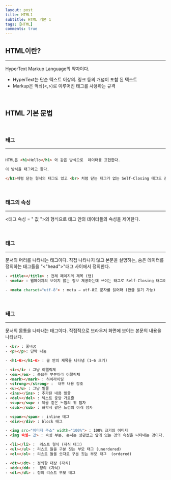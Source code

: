```yaml
---
layout: post
title: HTML1
subtitle: HTML 기본 1
tags: [HTML]
comments: true
---
```



## HTML이란?

---

HyperText Markup Language의 약자이다.

- HyperText는 단순 텍스트 이상의. 링크 등의 개념이 포함 된 텍스트
- Markup은 꺽쇠(<,>)로 이루어진 태그를 사용하는 규격

<br>

## HTML 기본 문법

<br>

### 태그
---
```html

HTML은 <h1>Hello</h1> 와 같은 방식으로  데이터를 표현한다.

이 방식을 태그라고 한다.

</h1>처럼 닫는 형식의 태그도 있고 <br> 처럼 닫는 태그가 없는 Self-Closing 태그도 존재한다.
```

<br>


### 태그의 속성
---

<태그  속성 = " 값 ">의 형식으로 태그 안의 데이터들의 속성을 제어한다.


<br>


### <head> 태그
---
문서의 머리를 나타내는 태그이다. 직접 나타나지 않고 본문을 설명하는, 숨은 데이터를 정의하는 태그들을 "<"head">"태그 사이에서 정의한다.


``` html
- <title></title> : 전체 페이지의 제목 (탭)
- <meta> : 웹페이지의 보이지 않는 정보 제공하는데 쓰이는 태그로 Self-Closing 태그이다. 주로 내부의 속성을 통해 정보를 제공한다.

- <meta charset="utf-8"> : meta → utf-8로 문자를 읽어라 (한글 읽기 가능)
```


<br>

### <body>태그
---
문서의 몸통을 나타내는 태그이다. 직접적으로 브라우저 화면에 보이는 본문의 내용을 나타낸다.


```html
- <br> : 줄바꿈
- <p></p>: 단락 나눔

- <h1~6></h1~6> : 글 안의 제목을 나타냄 (1~6 크기)

- <i></i> : 그냥 이탤릭체
- <em></em> : 중요한 부분이라 이탤릭체
- <mark></mark> : 하이라이팅
- <strong></strong> :  내부 내용 강조
- <u></u> : 그냥 밑줄
- <ins></ins> : 추가된 내용 밑줄
- <del></del> : 텍스트 중앙 가로줄
- <sup></sup> : 제곱 같은 느낌의 위 첨자
- <sub></sub> : 화학시 같은 느낌의 아래 첨자

- <span></span> : inline 태그
- <div></div> : block 태그

- <img src="이미지 주소" width="100%"> : 100% 크기의 이미지
- <img 속성= 값> : 속성 부분, 순서는 상관없고 앞에 있는 것의 속성을 나타내는 것이다.

- <li></li> :  리스트 형식 (자식 태그)
- <ul></ul> : 리스트 들을 구분 짓는 부모 태그 (unordered)
- <ol></ol> : 리스트 들을 숫자로 구분 짓는 부모 태그  (ordered)

- <dt></dt> : 정의할 대상 (자식)
- <dd></dd> :  정의 (자식)
- <dl></dl> : 정의 리스트 부모 태그
```

